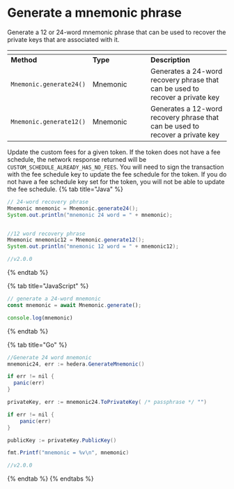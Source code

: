 # Generate a mnemonic phrase

Generate a 12 or 24-word mnemonic phrase that can be used to recover the private keys that are associated with it.

<table data-header-hidden><thead><tr><th></th><th width="117.33333333333331"></th><th></th></tr></thead><tbody><tr><td><strong>Method</strong></td><td><strong>Type</strong></td><td><strong>Description</strong></td></tr><tr><td><code>Mnemonic.generate24()</code></td><td>Mnemonic</td><td>Generates a 24-word recovery phrase that can be used to recover a private key</td></tr><tr><td><code>Mnemonic.generate12()</code></td><td>Mnemonic</td><td>Generates a 12-word recovery phrase that can be used to recover a private key</td></tr></tbody></table>

Update the custom fees for a given token. If the token does not have a fee schedule, the network response returned will be `CUSTOM_SCHEDULE_ALREADY_HAS_NO_FEES`. You will need to sign the transaction with the fee schedule key to update the fee schedule for the token. If you do not have a fee schedule key set for the token, you will not be able to update the fee schedule.
{% tab title="Java" %}
```java
// 24-word recovery phrase
Mnemonic mnemonic = Mnemonic.generate24();
System.out.println("mnemonic 24 word = " + mnemonic);


//12 word recovery phrase
Mnemonic mnemonic12 = Mnemonic.generate12();
System.out.println("mnemonic 12 word = " + mnemonic12);

//v2.0.0
```
{% endtab %}

{% tab title="JavaScript" %}
```javascript
// generate a 24-word mnemonic
const mnemonic = await Mnemonic.generate();

console.log(mnemonic)
```
{% endtab %}

{% tab title="Go" %}
```java
//Generate 24 word mnemonic
mnemonic24, err := hedera.GenerateMnemonic()

if err != nil {
  panic(err)
}

privateKey, err := mnemonic24.ToPrivateKey( /* passphrase */ "")

if err != nil {
    panic(err)
}

publicKey := privateKey.PublicKey()

fmt.Printf("mnemonic = %v\n", mnemonic)

//v2.0.0
```
{% endtab %}
{% endtabs %}
